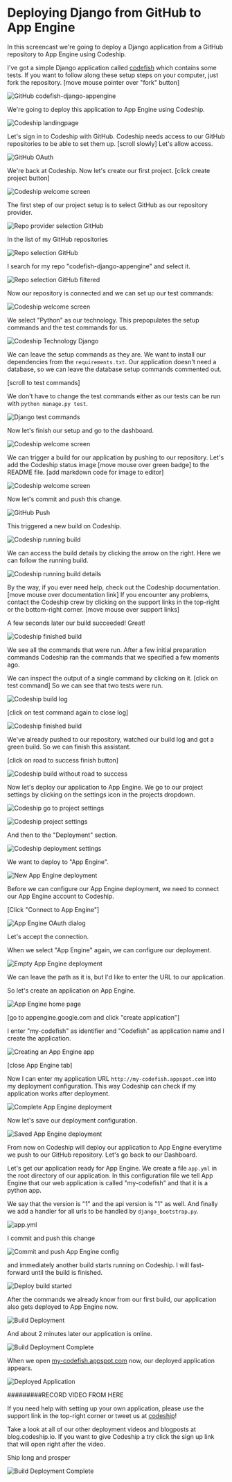 













Deploying Django from GitHub to App Engine
======================

In this screencast we're going to deploy a Django application from a GitHub repository to App Engine using Codeship.





I've got a simple Django application called [codefish][codefish-repo] which contains some tests. If you want to follow along these setup steps on your computer, just fork the repository. [move mouse pointer over "fork" button]

![GitHub codefish-django-appengine][screenshot-repository]





We're going to deploy this application to App Engine using Codeship.

![Codeship landingpage][screenshot-codefish-landingpage]

Let's sign in to Codeship with GitHub. Codeship needs access to our GitHub repositories to be able to set them up. [scroll slowly] Let's allow access.

![GitHub OAuth][screenshot-oauth]

We're back at Codeship. Now let's create our first project. [click create project button]

![Codeship welcome screen][screenshot-codeship-welcome]





The first step of our project setup is to select GitHub as our repository provider.

![Repo provider selection GitHub][screenshot-repo-provider-selection]

In the list of my GitHub repositories

![Repo selection GitHub][screenshot-repo-selection]

I search for my repo "codefish-django-appengine" and select it.

![Repo selection GitHub filtered][screenshot-repo-selection-filtered]

Now our repository is connected and we can set up our test commands:

![Codeship welcome screen][screenshot-codeship-technology]

We select "Python" as our technology. This prepopulates the setup commands and the test commands for us.

![Codeship Technology Django][screenshot-codeship-technology-selected]





We can leave the setup commands as they are. We want to install our dependencies from the `requirements.txt`. Our application doesn't need a database, so we can leave the database setup commands commented out.

[scroll to test commands]

We don't have to change the test commands either as our tests can be run with `python manage.py test`.

![Django test commands][screenshot-test-commands]





Now let's finish our setup and go to the dashboard.

![Codeship welcome screen][screenshot-codeship-dasboard]





We can trigger a build for our application by pushing to our repository. Let's add the Codeship status image [move mouse over green badge] to the README file.
[add markdown code for image to editor]

![Codeship welcome screen][screenshot-codeship-image]

Now let's commit and push this change.

![GitHub Push][screenshot-codeship-push]

This triggered a new build on Codeship.

![Codeship running build][screenshot-first-build-running]

We can access the build details by clicking the arrow on the right. Here we can follow the running build.

![Codeship running build details][screenshot-first-build-running-details]

By the way, if you ever need help, check out the Codeship documentation. [move mouse over documentation link] If you encounter any problems, contact the Codeship crew by clicking on the support links in the top-right or the bottom-right corner. [move mouse over support links]

A few seconds later our build succeeded! Great!

![Codeship finished build][screenshot-first-build-finished]

We see all the commands that were run. After a few initial preparation commands Codeship ran the commands that we specified a few moments ago.





We can inspect the output of a single command by clicking on it.
[click on test command]
So we can see that two tests were run.

![Codeship build log][screenshot-build-log]

[click on test command again to close log]

![Codeship finished build][screenshot-first-build-finished]





We've already pushed to our repository, watched our build log and got a green build. So we can finish this assistant.

[click on road to success finish button]

![Codeship build without road to success][screenshot-build-without-road-to-success]





Now let's deploy our application to App Engine. We go to our project settings by clicking on the settings icon in the projects dropdown.

![Codeship go to project settings][screenshot-go-to-project-settings]

![Codeship project settings][screenshot-project-settings]

And then to the "Deployment" section.

![Codeship deployment settings][screenshot-deployment-settings]

We want to deploy to "App Engine".

![New App Engine deployment][screenshot-new-deployment]





Before we can configure our App Engine deployment, we need to connect our App Engine account to Codeship.

[Click "Connect to App Engine"]

![App Engine OAuth dialog][screenshot-deployment-oauth]

Let's accept the connection.

When we select "App Engine" again, we can configure our deployment.

![Empty App Engine deployment][screenshot-empty-deployment]

We can leave the path as it is, but I'd like to enter the URL to our application.

So let's create an application on App Engine.

![App Engine home page][screenshot-deployment-home-page]

[go to appengine.google.com and click "create application"]

I enter "my-codefish" as identifier and "Codefish" as application name and I create the application.

![Creating an App Engine app][screenshot-new-deployment-app]

[close App Engine tab]

Now I can enter my application URL `http://my-codefish.appspot.com` into my deployment configuration. This way Codeship can check if my application works after deployment.





![Complete App Engine deployment][screenshot-complete-deployment]

Now let's save our deployment configuration.

![Saved App Engine deployment][screenshot-saved-deployment]

From now on Codeship will deploy our application to App Engine everytime we push to our GitHub repository.
Let's go back to our Dashboard.





Let's get our application ready for App Engine. We create a file `app.yml` in the root directory of our application. In this configuration file we tell App Engine that our web application is called "my-codefish" and that it is a python app.

We say that the version is "1" and the api version is "1" as well. And finally we add a handler for all urls to be handled by `django_bootstrap.py`.

![app.yml][screenshot-app-yml]

I commit and push this change

![Commit and push App Engine config][screenshot-commit-and-push-deployment-config]





and immediately another build starts running on Codeship. I will fast-forward until the build is finished.

![Deploy build started][screenshot-deploy-build-started]

After the commands we already know from our first build, our application also gets deployed to App Engine now.

![Build Deployment][screenshot-build-deployment]

And about 2 minutes later our application is online.

![Build Deployment Complete][screenshot-build-deployment-complete]





When we open [my-codefish.appspot.com][codefish-live] now, our deployed application appears.

![Deployed Application][screenshot-deployed-application]

#########RECORD VIDEO FROM HERE

If you need help with setting up your own application, please use the support link in the top-right corner or tweet us at [codeship][codeship-twitter]!

Take a look at all of our other deployment videos and blogposts at blog.codeship.io.
If you want to give Codeship a try click the sign up link that will open right after the video.

Ship long and prosper

![Build Deployment Complete][screenshot-build-deployment-complete]



 [codeship]: https://www.codeship.io/
 [codeship-twitter]: http://www.twitter.com/codeship
 
 [codefish-repo]: https://github.com/codeship-tutorials/codefish-django-appengine
 
 
 [codefish-live]: http://my-codefish.appspot.com
 
 [screenshot-repository]: https://github.com/codeship/screencast-storyboards/tree/django-github-appengine/screenshots/github/codefish-django-appengine/repository.png
 [screenshot-codefish-landingpage]: https://github.com/codeship/screencast-storyboards/tree/django-github-appengine/screenshots/codeship-landingpage.png
 [screenshot-oauth]: https://github.com/codeship/screencast-storyboards/tree/django-github-appengine/screenshots/github/oauth.png
 [screenshot-codeship-welcome]: https://github.com/codeship/screencast-storyboards/tree/django-github-appengine/screenshots/codeship-welcome.png
 [screenshot-repo-provider-selection]: https://github.com/codeship/screencast-storyboards/tree/django-github-appengine/screenshots/github/repo-provider-selection.png
 [screenshot-repo-selection]: https://github.com/codeship/screencast-storyboards/tree/django-github-appengine/screenshots/repo-selection.png
 [screenshot-repo-selection-filtered]: https://github.com/codeship/screencast-storyboards/tree/django-github-appengine/screenshots/django/codefish-django-appengine-selection-filtered.png
 [screenshot-codeship-technology]: https://github.com/codeship/screencast-storyboards/tree/django-github-appengine/screenshots/codeship-technology.png
 [screenshot-codeship-technology-selected]: https://github.com/codeship/screencast-storyboards/tree/django-github-appengine/screenshots/django/codeship-technology.png
 [screenshot-technology-version]: https://github.com/codeship/screencast-storyboards/tree/django-github-appengine/screenshots/django/technology-version.png
 [screenshot-test-commands]: https://github.com/codeship/screencast-storyboards/tree/django-github-appengine/screenshots/django/test-commands.png
 [screenshot-codeship-dasboard]: https://github.com/codeship/screencast-storyboards/tree/django-github-appengine/screenshots/github/codefish-django-appengine/codeship-dashboard.png
 [screenshot-codeship-image]: https://github.com/codeship/screencast-storyboards/tree/django-github-appengine/screenshots/django/codeship-image.png
 [screenshot-codeship-push]: https://github.com/codeship/screencast-storyboards/tree/django-github-appengine/screenshots/github/codefish-django-appengine/push.png
 [screenshot-first-build-running]: https://github.com/codeship/screencast-storyboards/tree/django-github-appengine/screenshots/django/first-build-running.png
 [screenshot-first-build-running-details]: https://github.com/codeship/screencast-storyboards/tree/django-github-appengine/screenshots/github/codefish-django-appengine/first-build-running-details.png
 [screenshot-first-build-finished]: https://github.com/codeship/screencast-storyboards/tree/django-github-appengine/screenshots/github/codefish-django-appengine/first-build-finished.png
 [screenshot-build-log]: https://github.com/codeship/screencast-storyboards/tree/django-github-appengine/screenshots/github/codefish-django-appengine/build-log.png
 [screenshot-build-without-road-to-success]: https://github.com/codeship/screencast-storyboards/tree/django-github-appengine/screenshots/github/codefish-django-appengine/build-without-road-to-success.png
 [screenshot-go-to-project-settings]: https://github.com/codeship/screencast-storyboards/tree/django-github-appengine/screenshots/github/codefish-django-appengine/go-to-project-settings.png
 [screenshot-project-settings]: https://github.com/codeship/screencast-storyboards/tree/django-github-appengine/screenshots/django/project-settings.png
 [screenshot-deployment-settings]: https://github.com/codeship/screencast-storyboards/tree/django-github-appengine/screenshots/django/deployment-settings.png
 [screenshot-new-deployment]: https://github.com/codeship/screencast-storyboards/tree/django-github-appengine/screenshots/django/appengine/new-deployment.png
 [screenshot-heroku-apps]: https://github.com/codeship/screencast-storyboards/tree/django-github-appengine/screenshots/appengine/heroku-apps.png
 [screenshot-create-heroku-app]: https://github.com/codeship/screencast-storyboards/tree/django-github-appengine/screenshots/appengine/create-heroku-app.png
 [screenshot-heroku-app-created]: https://github.com/codeship/screencast-storyboards/tree/django-github-appengine/screenshots/appengine/heroku-app-created.png
 [screenshot-heroku-deployment-name]: https://github.com/codeship/screencast-storyboards/tree/django-github-appengine/screenshots/django/appengine/heroku-deployment-name.png
 [screenshot-show-api-key]: https://github.com/codeship/screencast-storyboards/tree/django-github-appengine/screenshots/appengine/show-api-key.png
 [screenshot-complete-deployment]: https://github.com/codeship/screencast-storyboards/tree/django-github-appengine/screenshots/django/appengine/complete-deployment.png
 [screenshot-saved-deployment]: https://github.com/codeship/screencast-storyboards/tree/django-github-appengine/screenshots/django/appengine/saved-deployment.png
 [screenshot-added-paragraph]: https://github.com/codeship/screencast-storyboards/tree/django-github-appengine/screenshots/django/added-paragraph.png
 [screenshot-commit-and-push-paragraph]: https://github.com/codeship/screencast-storyboards/tree/django-github-appengine/screenshots/github/django/commit-and-push-paragraph.png
 [screenshot-deploy-build-started]: https://github.com/codeship/screencast-storyboards/tree/django-github-appengine/screenshots/django/appengine/deploy-build-started.png
 [screenshot-build-deployment]: https://github.com/codeship/screencast-storyboards/tree/django-github-appengine/screenshots/django/appengine/build-deployment.png
 [screenshot-build-deployment-complete]: https://github.com/codeship/screencast-storyboards/tree/django-github-appengine/screenshots/django/appengine/build-deployment-complete.png
 [screenshot-deployed-application]: https://github.com/codeship/screencast-storyboards/tree/django-github-appengine/screenshots/django/appengine/deployed-application.png
 [screenshot-select-post-hook]: https://github.com/codeship/screencast-storyboards/tree/django-github-appengine/screenshots/github/codefish-django-appengine/select-post-hook.png
 [screenshot-paste-hook-url]: https://github.com/codeship/screencast-storyboards/tree/django-github-appengine/screenshots/github/codefish-django-appengine/paste-hook-url.png
 [screenshot-hook-added]: https://github.com/codeship/screencast-storyboards/tree/django-github-appengine/screenshots/github/codefish-django-appengine/hook-added.png
 [screenshot-deployment-username]: https://github.com/codeship/screencast-storyboards/tree/django-github-appengine/screenshots/django/appengine/username.png
 [screenshot-create-deployment-token]: https://github.com/codeship/screencast-storyboards/tree/django-github-appengine/screenshots/django/appengine/create-token.png
 [screenshot-add-deployment-config]: https://github.com/codeship/screencast-storyboards/tree/django-github-appengine/screenshots/appengine/add-config.png
 [screenshot-commit-and-push-deployment-config]: https://github.com/codeship/screencast-storyboards/tree/django-github-appengine/screenshots/github/codefish-django-appengine/appengine/commit-and-push-deployment-config.png
 [screenshot-dotcloud-api-key]: https://github.com/codeship/screencast-storyboards/tree/django-github-appengine/screenshots/appengine/api-key.png
 [screenshot-dotcloud-deployment-api-key]: https://github.com/codeship/screencast-storyboards/tree/django-github-appengine/screenshots/django/appengine/deployment-api-key.png
 [screenshot-dotcloud-yml]: https://github.com/codeship/screencast-storyboards/tree/django-github-appengine/screenshots/django/appengine/dotcloud-yml.png
 [screenshot-dotcloud-wsgi-py]: https://github.com/codeship/screencast-storyboards/tree/django-github-appengine/screenshots/django/appengine/wsgi-py.png
 [screenshot-deployment-documentation-page]: https://github.com/codeship/screencast-storyboards/tree/django-github-appengine/screenshots/django/appengine/documentation-page.png
 [screenshot-empty-deployment]: https://github.com/codeship/screencast-storyboards/tree/django-github-appengine/screenshots/django/appengine/empty-deployment.png
 [screenshot-deployment-home-page]: https://github.com/codeship/screencast-storyboards/tree/django-github-appengine/screenshots/appengine/home-page.png
 [screenshot-new-deployment-app]: https://github.com/codeship/screencast-storyboards/tree/django-github-appengine/screenshots/django/appengine/new-deployment-app.png
 [screenshot-deployment-oauth]: https://github.com/codeship/screencast-storyboards/tree/django-github-appengine/screenshots/appengine/oauth.png
 [screenshot-app-yml]: https://github.com/codeship/screencast-storyboards/tree/django-github-appengine/screenshots/django/appengine/app-yml.png
 [screenshot-install-tool]: https://github.com/codeship/screencast-storyboards/tree/django-github-appengine/screenshots/appengine/install-tool.png
 [screenshot-sign-in-to-deployment]: https://github.com/codeship/screencast-storyboards/tree/django-github-appengine/screenshots/appengine/sign-in-to-deployment.png
 [screenshot-create-api-token]: https://github.com/codeship/screencast-storyboards/tree/django-github-appengine/screenshots/appengine/create-api-token.png
 [screenshot-insert-api-token]: https://github.com/codeship/screencast-storyboards/tree/django-github-appengine/screenshots/appengine/insert-api-token.png
 [screenshot-look-up-url]: https://github.com/codeship/screencast-storyboards/tree/django-github-appengine/screenshots/appengine/look-up-url.png

